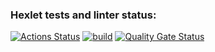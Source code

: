 ### Hexlet tests and linter status:
[![Actions Status](https://github.com/Skier54/java-project-72/actions/workflows/hexlet-check.yml/badge.svg)](https://github.com/Skier54/java-project-72/actions)
[![build](https://github.com/Skier54/java-project-72/actions/workflows/build.yml/badge.svg)](https://github.com/Skier54/java-project-72/actions/workflows/build.yml)
[![Quality Gate Status](https://sonarcloud.io/api/project_badges/measure?project=Skier54_java-project-72&metric=alert_status)](https://sonarcloud.io/summary/new_code?id=Skier54_java-project-72)
